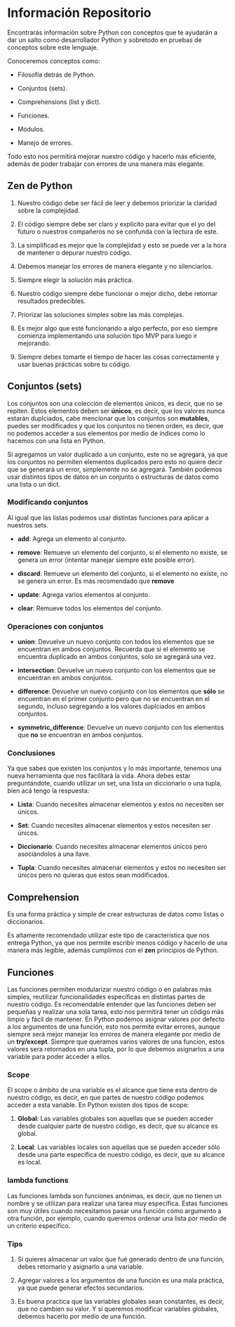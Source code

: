# Información Repositorio

Encontrarás información sobre Python con conceptos que te ayudarán a dar un salto como desarrollador Python y sobretodo en pruebas de conceptos sobre este lenguaje.

Conoceremos conceptos como:

- Filosofía detrás de Python.

- Conjuntos (sets).

- Comprehensions (list y dict).

- Funciones.

- Módulos.

- Manejo de errores.

Todo esto nos permitirá mejorar nuestro código y hacerlo más eficiente, además de poder trabajar con errores de una manera más elegante.

## Zen de Python
1. Nuestro código debe ser fácil de leer y debemos priorizar la claridad sobre la complejidad.

2. El código siempre debe ser claro y explícito para evitar que el yo del futuro o nuestros compañeros no se confunda con la lectura de este.

3. La simplificad es mejor que la complejidad y esto se puede ver a la hora de mantener o depurar nuestro código.

4. Debemos manejar los errores de manera elegante y no silenciarlos.

5. Siempre elegir la solución más práctica.

6. Nuestro código siempre debe funcionar o mejor dicho, debe retornar resultados predecibles.

7. Priorizar las soluciones simples sobre las más complejas.

8. Es mejor algo que esté funcionando a algo perfecto, por eso siempre comienza implementando una solución tipo MVP para luego ir mejorando.

9. Siempre debes tomarte el tiempo de hacer las cosas correctamente y usar buenas prácticas sobre tu código.

## Conjuntos (sets)

Los conjuntos son una colección de elementos únicos, es decir, que no se repiten. Estos elementos deben ser **únicos**, es decir, que los valores nunca estarán duplciados, cabe mencionar que los conjuntos son **mutables**, puedes ser modificados y que los conjuntos no tienen orden, es decir, que no podemos acceder a sus elementos por medio de índices como lo hacemos con una lista en Python.

Si agregamos un valor duplicado a un conjunto, este no se agregará, ya que los conjuntos no permiten elementos duplicados pero esto no quiere decir que se generará un error, simplemente no se agregará. También podemos usar distintos tipos de datos en un conjunto o estructuras de datos como una lista o un dict.

### Modificando conjuntos

Al igual que las listas podemos usar distintas funciones para aplicar a nuestros sets.

- **add**: Agrega un elemento al conjunto.

- **remove**: Remueve un elemento del conjunto, si el elemento no existe, se genera un error (intentar manejar siempre este posible error).

- **discard**: Remueve un elemento del conjunto, si el elemento no existe, no se genera un error. Es más recomendado que **remove**

- **update**: Agrega varios elementos al conjunto.

- **clear**: Remueve todos los elementos del conjunto.

### Operaciones con conjuntos

- **union**: Devuelve un nuevo conjunto con todos los elementos que se encuentran en ambos conjuntos. Recuerda que si el elemento se encuentra duplicado en ambos conjuntos, solo se agregará una vez.

- **intersection**: Devuelve un nuevo conjunto con los elementos que se encuentran en ambos conjuntos.

- **difference**: Devuelve un nuevo conjunto con los elementos que **sólo** se encuentran en el primer conjunto pero que no se encuentran en el segundo, incluso segregando a los valores duplciados en ambos conjuntos.

- **symmetric_difference**: Devuelve un nuevo conjunto con los elementos que **no** se encuentran en ambos conjuntos.

### Conclusiones
Ya que sabes que existen los conjuntos y lo más importante, tenemos una nueva herramienta que nos facilitará la vida. Ahora debes estar preguntándote, cuando utilizar un set, una lista un diccionario o una tupla, bien acá tengo la respuesta:

- **Lista**: Cuando necesites almacenar elementos y estos no necesiten ser únicos.

- **Set**: Cuando necesites almacenar elementos y estos necesiten ser únicos.

- **Diccionario**: Cuando necesites almacenar elementos únicos pero asociándolos a una llave.

- **Tupla**: Cuando necesites almacenar elementos y estos no necesiten ser únicos pero no quieras que estos sean modificados.


## Comprehension
Es una forma práctica y simple de crear estructuras de datos como listas o diccionarios.

Es altamente recomendado utilizar este tipo de característica que nos entrega Python, ya que nos permite escribir menos código y hacerlo de una manera más legible, además cumplimos con el **zen** principios de Python.

## Funciones
Las funciones permiten modularizar nuestro código o en palabras más simples, reutilizar funcionalidades específicas en distintas partes de nuestro código. Es recomendable entender que las funciones deben ser pequeñas y realizar una sola tarea, esto nos permitirá tener un código más limpio y fácil de mantener. En Python podemos asignar valores por defecto a los argumentos de una función, esto nos permite evitar errores, aunque siempre será mejor manejar los errores de manera elegante por medio de un **try/except**. Siempre que queramos varios valores de una funcion, estos valores sera retornados en una tupla, por lo que debemos asignarlos a una variable para poder acceder a ellos.

### Scope
El scope o ámbito de una variable es el alcance que tiene esta dentro de nuestro código, es decir, en que partes de nuestro código podemos acceder a esta variable. En Python existen dos tipos de scope:

1. **Global**: Las variables globales son aquellas que se pueden acceder desde cualquier parte de nuestro código, es decir, que su alcance es global.

2. **Local**: Las variables locales son aquellas que se pueden acceder sólo desde una parte específica de nuestro código, es decir, que su alcance es local.


### lambda functions
Las funciones lambda son funciones anónimas, es decir, que no tienen un nombre y se utilizan para realizar una tarea muy específica. Estas funciones son muy útiles cuando necesitamos pasar una función como argumento a otra función, por ejemplo, cuando queremos ordenar una lista por medio de un criterio específico.

### Tips

1. Si quieres almacenar un valor que fué generado dentro de una función, debes retornarlo y asignarlo a una variable.

2. Agregar valores a los argumentos de una función es una mala práctica, ya que puede generar efectos secundarios.

3. Es buena practica que las variables globales sean constantes, es decir, que no cambien su valor. Y si queremos modificar variables globales, debemos hacerlo por medio de una función.


